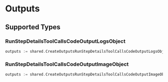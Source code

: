 # Outputs


## Supported Types

### RunStepDetailsToolCallsCodeOutputLogsObject

```go
outputs := shared.CreateOutputsRunStepDetailsToolCallsCodeOutputLogsObject(shared.RunStepDetailsToolCallsCodeOutputLogsObject{/* values here */})
```

### RunStepDetailsToolCallsCodeOutputImageObject

```go
outputs := shared.CreateOutputsRunStepDetailsToolCallsCodeOutputImageObject(shared.RunStepDetailsToolCallsCodeOutputImageObject{/* values here */})
```

